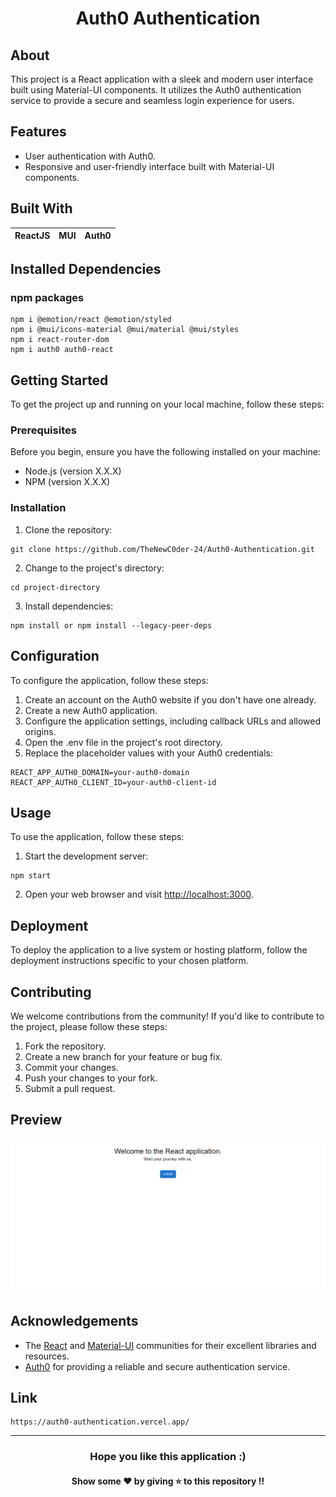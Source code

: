 <h1 align="center">Auth0 Authentication</h1>

## About
This project is a React application with a sleek and modern user interface built using Material-UI components. It utilizes the Auth0 authentication service to provide a secure and seamless login experience for users.

## Features
* User authentication with Auth0.
* Responsive and user-friendly interface built with Material-UI components.

## Built With
|ReactJS|MUI|Auth0|
|---|---|---|

## Installed Dependencies
### npm packages
```node
npm i @emotion/react @emotion/styled
npm i @mui/icons-material @mui/material @mui/styles
npm i react-router-dom
npm i auth0 auth0-react
```

## Getting Started
To get the project up and running on your local machine, follow these steps:

### Prerequisites
Before you begin, ensure you have the following installed on your machine:

* Node.js (version X.X.X)
* NPM (version X.X.X)

### Installation
1. Clone the repository:
```shell
git clone https://github.com/TheNewC0der-24/Auth0-Authentication.git
```

2. Change to the project's directory:
```shell
cd project-directory
```

3. Install dependencies:
```shell
npm install or npm install --legacy-peer-deps
```

## Configuration
To configure the application, follow these steps:

1. Create an account on the Auth0 website if you don't have one already.
2. Create a new Auth0 application.
3. Configure the application settings, including callback URLs and allowed origins.
4. Open the .env file in the project's root directory.
5. Replace the placeholder values with your Auth0 credentials:
```dotenv
REACT_APP_AUTH0_DOMAIN=your-auth0-domain
REACT_APP_AUTH0_CLIENT_ID=your-auth0-client-id
```

## Usage
To use the application, follow these steps:

1. Start the development server:
```shell
npm start
```
2. Open your web browser and visit [http://localhost:3000](http://localhost:3000).

## Deployment
To deploy the application to a live system or hosting platform, follow the deployment instructions specific to your chosen platform.

## Contributing
We welcome contributions from the community! If you'd like to contribute to the project, please follow these steps:

1. Fork the repository.
2. Create a new branch for your feature or bug fix.
3. Commit your changes.
4. Push your changes to your fork.
5. Submit a pull request.

## Preview
![image](https://github.com/TheNewC0der-24/Auth0-Authentication/blob/master/Preview.png)

## Acknowledgements
* The [React](https://react.dev/) and [Material-UI](https://mui.com/material-ui/) communities for their excellent libraries and resources.
* [Auth0](https://auth0.com/) for providing a reliable and secure authentication service.

## Link
```
https://auth0-authentication.vercel.app/
```

--- 
<h3 align='center'>Hope you like this application :)</h3>
<h4 align='center'>Show some ❤️ by giving ⭐ to this repository !!</h4>

